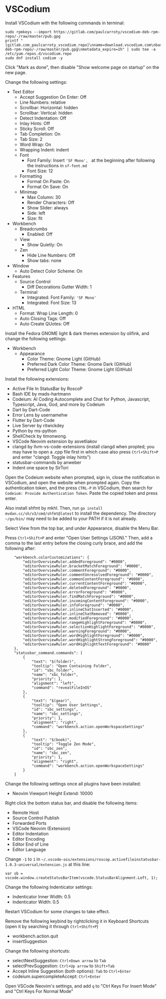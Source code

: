 # VSCodium

Install VSCodium with the following commands in terminal:

```
sudo rpmkeys --import https://gitlab.com/paulcarroty/vscodium-deb-rpm-repo/-/raw/master/pub.gpg
printf "[gitlab.com_paulcarroty_vscodium_repo]\nname=download.vscodium.com\nbaseurl=https://download.vscodium.com/rpms/\nenabled=1\ngpgcheck=1\nrepo_gpgcheck=1\ngpgkey=https://gitlab.com/paulcarroty/vscodium-deb-rpm-repo/-/raw/master/pub.gpg\nmetadata_expire=1h" | sudo tee -a /etc/yum.repos.d/vscodium.repo
sudo dnf install codium -y
```

Click "Mark as done", then disable "Show welcome page on startup" on the new page.

Change the following settings:

- Text Editor
  - Accept Suggestion On Enter: Off
  - Line Numbers: relative
  - Scrollbar: Horizontal: hidden
  - Scrollbar: Vertical: hidden
  - Detect Indentation: Off
  - Inlay Hints: Off
  - Sticky Scroll: Off
  - Tab Completion: On
  - Tab Size: 2
  - Word Wrap: On
  - Wrapping Indent: indent
  - Font
    - Font Family: Insert `'SF Mono', ` at the beginning after following the instructions in `sf-font.md`
    - Font Size: 12
  - Formatting
    - Format On Paste: On
    - Format On Save: On
  - Minimap
    - Max Column: 30
    - Render Characters: Off
    - Show Slider: always
    - Side: left
    - Size: fit
- Workbench
  - Breadcrumbs
    - Enabled: Off
  - View
    - Show Quietly: On
  - Zen
    - Hide Line Numbers: Off
    - Show tabs: none
- Window
  - Auto Detect Color Scheme: On
- Features
  - Source Control
    - Diff Decorations Gutter Width: 1
  - Terminal
    - Integrated: Font Family: `'SF Mono'`
    - Integrated: Font Size: 13
- HTML
  - Format: Wrap Line Length: 0
  - Auto Closing Tags: Off
  - Auto Create QUotes: Off

Install the Fedora GNOME light & dark themes extension by olifink, and change the following settings:

- Workbench
  - Appearance
    - Color Theme: Gnome Light (GitHub)
    - Preferred Dark Color Theme: Gnome Dark (GitHub)
    - Preferred Light Color Theme: Gnome Light (GitHub)

Install the following extensions:

- Active File In StatusBar by RoscoP
- Bash IDE by mads-hartmann
- Codeium: AI Coding Autocomplete and Chat for Python, Javascript, Typescript, Java, God, and more by Codeium
- Dart by Dart-Code
- Error Lens by usernamehw
- Flutter by Dart-Code
- Live Server by ritwickdey
- Python by ms-python
- ShellCheck by timonwong.
- VSCode Neovim extension by asvetliakov
- clangd by llvm-vs-code-extensions (install clangd when propted; you may have to open a .cpp file first in which case also press `Ctrl+Shift+P` and enter "clangd: Toggle inlay hints")
- statusbar-commands by anweber
- Indent one space by SirTori

Open the Codeium website when prompted, sign in, close the notification in VSCodium, and open the website when prompted again. Copy the authentication token, and the press `CTRL-P` in VSCodium, then search for `Codeium: Provide Authentication Token`. Paste the copied token and press enter.

Also install shfmt by mkhl. Then, run `go install mvdan.cc/sh/v3/cmd/shfmt@latest` to install the dependency. The directory `~/go/bin/` may need to be added to your PATH if it is not already.

Select View from the top bar, and under Appearance, disable the Menu Bar.

Press `Ctrl+Shift+P` and enter "Open User Settings (JSON)." Then, add a comma to the last entry before the closing curly brace, and add the following after:

```
    "workbench.colorCustomizations": {
        "editorOverviewRuler.addedForeground": "#0000",
        "editorOverviewRuler.bracketMatchForeground": "#0000",
        "editorOverviewRuler.commentForeground": "#0000",
        "editorOverviewRuler.commentUnresolvedForeground": "#0000",
        "editorOverviewRuler.commonContentForeground": "#0000",
        "editorOverviewRuler.currentContentForeground": "#0000",
        "editorOverviewRuler.deletedForeground": "#0000",
        "editorOverviewRuler.errorForeground": "#0000",
        "editorOverviewRuler.findMatchForeground": "#0000",
        "editorOverviewRuler.incomingContentForeground": "#0000",
        "editorOverviewRuler.infoForeground": "#0000",
        "editorOverviewRuler.inlineChatInserted": "#0000",
        "editorOverviewRuler.inlineChatRemoved": "#0000",
        "editorOverviewRuler.modifiedForeground": "#0000",
        "editorOverviewRuler.rangeHighlightForeground": "#0000",
        "editorOverviewRuler.selectionHighlightForeground": "#0000",
        "editorOverviewRuler.warningForeground": "#0000",
        "editorOverviewRuler.wordHighlightForeground": "#0000",
        "editorOverviewRuler.wordHighlightStrongForeground": "#0000",
        "editorOverviewRuler.wordHighlightTextForeground": "#0000"
    },
    "statusbar_command.commands": [
        {
            "text": "$(folder)",
            "tooltip": "Open Containing Folder",
            "id": "sbc_folder",
            "name": "sbc_folder",
            "priority": 1,
            "alignment": "left",
            "command": "revealFileInOS"
        },
        {
            "text": "$(gear)",
            "tooltip": "Open User Settings",
            "id": "sbc_settings",
            "name": "sbc_settings",
            "priority": 1,
            "alignment": "right",
            "command": "workbench.action.openWorkspaceSettings"
        },
        {
            "text": "$(book)",
            "tooltip": "Toggle Zen Mode",
            "id": "sbc_zen",
            "name": "sbc_zen",
            "priority": 1,
            "alignment": "right",
            "command": "workbench.action.openWorkspaceSettings"
        }
    ]
```

Change the following settings once all plugins have been installed:

- Neovim Viewport Height Extend: 10000

Right click the bottom status bar, and disable the following items:

- Remote Host
- Source Control Publish
- Forwarded Ports
- VSCode Neovim (Extension)
- Editor Indentation
- Editor Encoding
- Editor End of Line
- Editor Language

Change `-1` to `1` in `~/.vscode-oss/extensions/roscop.activefileinstatusbar-1.0.3-universal/extension.js` at this line:

```
var sb = vscode.window.createStatusBarItem(vscode.StatusBarAlignment.Left, 1);
```

Change the following Indenticator settings:

- Indenticator Inner Width: 0.5
- Indenticator Width: 0.5

Restart VSCodium for some changes to take effect.

Remove the following keybind by rightclicking it in Keyboard Shortcuts (open it by searching it through `Ctrl+Shift+P`)

- workbench.action.quit
- insertSuggestion

Change the following shortcuts:

- selectNextSuggestion: `Ctrl+Down arrow` to `Tab`
- selectPrevSuggestion: `Ctrl+Up arrow` to `Shift+Tab`
- Accept Inline Suggestion (both options): `Tab` to `Ctrl+Enter`
- codeium.supercompleteAccept: `Ctrl+Enter`

Open VSCode Neovim's settings, and add `q` to "Ctrl Keys For Insert Mode" and "Ctrl Keys For Normal Mode"
